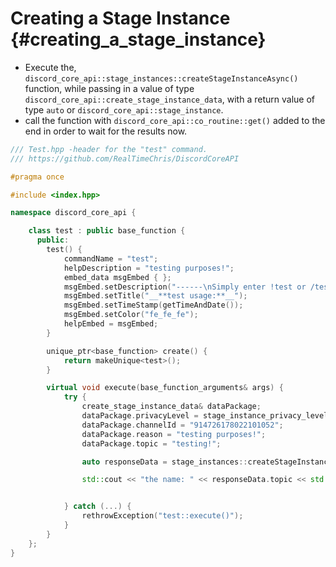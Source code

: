 Creating a Stage Instance {#creating_a_stage_instance}
=============
- Execute the, `discord_core_api::stage_instances::createStageInstanceAsync()` function, while passing in a value of type `discord_core_api::create_stage_instance_data`, with a return value of type `auto` or `discord_core_api::stage_instance`.
- call the function with `discord_core_api::co_routine::get()` added to the end in order to wait for the results now.

```cpp
/// Test.hpp -header for the "test" command.
/// https://github.com/RealTimeChris/DiscordCoreAPI

#pragma once

#include <index.hpp>

namespace discord_core_api {

	class test : public base_function {
	  public:
		test() {
			commandName = "test";
			helpDescription = "testing purposes!";
			embed_data msgEmbed { };
			msgEmbed.setDescription("------\nSimply enter !test or /test!\n------");
			msgEmbed.setTitle("__**test usage:**__");
			msgEmbed.setTimeStamp(getTimeAndDate());
			msgEmbed.setColor("fe_fe_fe");
			helpEmbed = msgEmbed;
		}

		unique_ptr<base_function> create() {
			return makeUnique<test>();
		}

		virtual void execute(base_function_arguments& args) {
			try {
				create_stage_instance_data& dataPackage;
				dataPackage.privacyLevel = stage_instance_privacy_level::GUILD_ONLY;
				dataPackage.channelId = "914726178022101052";
				dataPackage.reason = "testing purposes!";
				dataPackage.topic = "testing!";

				auto responseData = stage_instances::createStageInstanceAsync(const dataPackage).get();

				std::cout << "the name: " << responseData.topic << std::endl;


			} catch (...) {
				rethrowException("test::execute()");
			}
		}
	};
}
```
